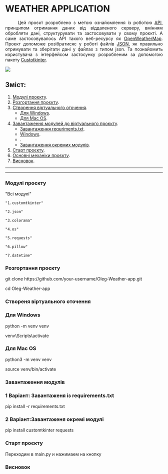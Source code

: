 <h1>WEATHER APPLICATION</h1>

<p style='text-align:  justify;'> 
    <span style='margin-left: 40px;'>Цей</span> 
    проєкт розроблено з метою ознайомлення із роботою 
    <a href='https://developer.mozilla.org/en-US/docs/Glossary/API'>API</a>, 
    принципом отримання даних від віддаленого серверу, вмінням обробляти дані, структурувати та застосовувати у свому проєкті. А саме застосовувалось API такого веб-ресурсу як 
    <a href='https://openweathermap.org/'>OpenWeatherMap</a>.
    Проєкт допоможе розібратисяс у роботі файлів
    <a href='https://www.json.org/json-uk.html'>JSON</a>, 
    як правильно отримувати та зберігати дані у файлах з типом json. Та познайомить користувача з інтерфейсом застосунку розробленим за допомогою пакету 
    <a href='https://customtkinter.tomschimansky.com/'>Custotkinter</a>.
</p>

<img src='/static/icon/screen.png'>

<h2>Зміст:</h2>
<ol>
    <li>
        <a href='#all-modules'>Модулі проєкту</a>.
    </li>
    <li>
        <a href='#download-project'>Розгортання проєкту</a>.
    </li>
    <li>
        <a href='#create-venv'>Створення віртуального оточення</a>.
        <ul>
            <li>
                <a href='#windows'>Для Windows</a>.
            </li>
            <li>
                <a href='#mac-os'>Для Mac OS</a>.
            </li>
        </ul>
    </li>
    <li>
        <a href='#download-modules'>Завантаження модулей до віртуального проєкту</a>.
        <ul>
            <li>
                <a href='#requriments'>Завантаження requriments.txt</a>.
            </li>
            <li>
                <a href='#Windows'>Windows</a>.
            </li>
            <li>
                <a href='#MacOS'></a>.
            </li>
            <li>
                <a href='#pip-install'>Завантаження окремих модулів</a>.
            </li>
        </ul>
    </li>
    <li>
        <a href='#start-project'>Старт проєкту</a>.
    </li>
    <li>
        <a href='#base-mechanics'>Основні механіки проєкту</a>.
    </li>
    <li>
        <a href='#result'>Висновок</a>.
    </li>
</ol>

<hr>

<hr>
<h3 id='all-modules'>Модулі проєкту</h3>
"Всі модулі"

    "1.customtkinter"

    "2.json"

    "3.colorama"

    "4.os"

    "5.requests"

    "6.pillow"

    "7.datetime"
<h3 id='download-project'>Розгортання проєкту</h3>
git clone https://github.com/your-username/Oleg-Weather-app.git

cd Oleg-Weather-app
<h3 id='create-venv'>Створеня віртуального оточення</h3>
<h3 id='windows'>Для Windows</h3>
python -m venv venv

venv\Scripts\activate
<h3 id='mac-os'>Для Mac OS</h3>
python3 -m venv venv

source venv/bin/activate
<h3 id='download-modules'>Завантаження модулів</h3>
<h3 id='requriments'>1 Варіант: Завантаженя із requirements.txt</h3>
pip install -r requirements.txt
<h3 id='download-modules'>2 Варіант:Завантаженя окремі модулі</h3>
pip install customtkinter requests
<h3 id='start-project'>Старт проєкту</h3>
Переходим в main.py и нажимаем на кнопку
<h3 id='result'>Висновок</h3>

